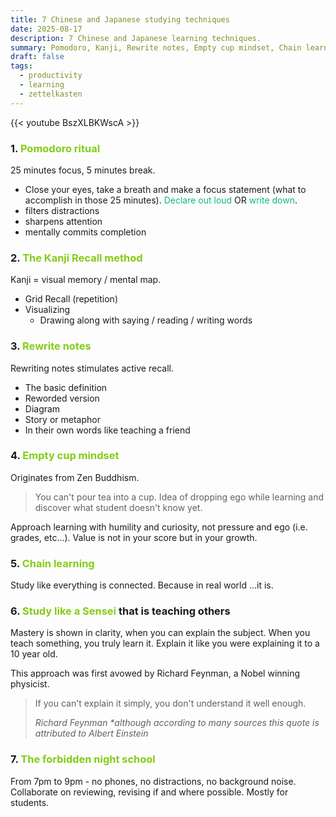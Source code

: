 ```yaml
---
title: 7 Chinese and Japanese studying techniques
date: 2025-08-17
description: 7 Chinese and Japanese learning techniques.
summary: Pomodoro, Kanji, Rewrite notes, Empty cup mindset, Chain learning, Study like a sensei, The forbidden night school...
draft: false
tags:
  - productivity
  - learning
  - zettelkasten
---
```

{{< youtube BszXLBKWscA >}}

### 1. <font color=#84cc16>Pomodoro ritual</font>

25 minutes focus, 5 minutes break.

- Close your eyes, take a breath and make a focus statement (what to accomplish in those 25 minutes). <font color=#10b981>Declare out loud</font> OR <font color=#10b981>write down</font>.
- filters distractions
- sharpens attention
- mentally commits completion
### 2. <font color=#84cc16>The Kanji Recall method</font>

Kanji = visual memory / mental map.

- Grid Recall (repetition)
- Visualizing
	- Drawing along with saying / reading / writing words
### 3. <font color=#84cc16>Rewrite notes</font>

Rewriting notes stimulates active recall.

- The basic definition
- Reworded version
- Diagram
- Story or metaphor
- In their own words like teaching a friend
### 4. <font color=#84cc16>Empty cup mindset</font>

Originates from Zen Buddhism.

>You can't pour tea into a cup. Idea of dropping ego while learning and discover what student doesn't know yet.

Approach learning with humility and curiosity, not pressure and ego (i.e. grades, etc...). Value is not in your score but in your growth.

### 5. <font color=#84cc16>Chain learning</font>

Study like everything is connected. Because in real world ...it is.

### 6. <font color=#84cc16>Study like a Sensei</font> that is teaching others

Mastery is shown in clarity, when you can explain the subject. When you teach something, you truly learn it. Explain it like you were explaining it to a 10 year old.

This approach was first avowed by Richard Feynman, a Nobel winning physicist.

> If you can't explain it simply, you don't understand it well enough.
> 
> _Richard Feynman_ 
> *\*although according to many sources this quote is attributed to Albert Einstein*

### 7. <font color=#84cc16>The forbidden night school</font>

From 7pm to 9pm - no phones, no distractions, no background noise. Collaborate on reviewing, revising if and where possible. Mostly for students.